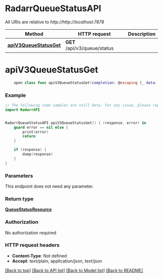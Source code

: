 # RadarrQueueStatusAPI

All URIs are relative to *http://http://localhost:7878*

Method | HTTP request | Description
------------- | ------------- | -------------
[**apiV3QueueStatusGet**](RadarrQueueStatusAPI.md#apiv3queuestatusget) | **GET** /api/v3/queue/status | 


# **apiV3QueueStatusGet**
```swift
    open class func apiV3QueueStatusGet(completion: @escaping (_ data: QueueStatusResource?, _ error: Error?) -> Void)
```



### Example
```swift
// The following code samples are still beta. For any issue, please report via http://github.com/OpenAPITools/openapi-generator/issues/new
import RadarrAPI


RadarrQueueStatusAPI.apiV3QueueStatusGet() { (response, error) in
    guard error == nil else {
        print(error)
        return
    }

    if (response) {
        dump(response)
    }
}
```

### Parameters
This endpoint does not need any parameter.

### Return type

[**QueueStatusResource**](QueueStatusResource.md)

### Authorization

No authorization required

### HTTP request headers

 - **Content-Type**: Not defined
 - **Accept**: text/plain, application/json, text/json

[[Back to top]](#) [[Back to API list]](../README.md#documentation-for-api-endpoints) [[Back to Model list]](../README.md#documentation-for-models) [[Back to README]](../README.md)

